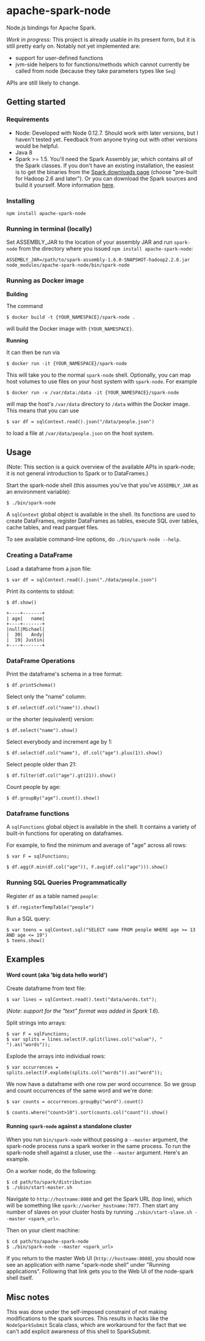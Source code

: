 apache-spark-node
=================

Node.js bindings for Apache Spark.


*Work in progress:* This project is already usable in its present form, but it is still pretty early
on. Notably not yet implemented are:

- support for user-defined functions
- jvm-side helpers to for functions/methods which cannot currently be called
  from node (because they take parameters types like `Seq`)

APIs are still likely to change.


Getting started
---------------

### Requirements

- Node: Developed with Node 0.12.7. Should work with later versions, but I haven't
  tested yet. Feedback from anyone trying out with other versions would be helpful.
- Java 8
- Spark >= 1.5. You'll need the Spark Assembly jar, which
  contains all of the Spark classes. If you don't have an existing
  installation, the easiest is to get the binaries from the
  [Spark downloads page](http://spark.apache.org/downloads.html) (choose
  "pre-built for Hadoop 2.6 and later"). Or you can download the Spark sources
  and build it yourself. More information
  [here](http://spark.apache.org/docs/latest/building-spark.html).


### Installing

`npm install apache-spark-node`

### Running in terminal (locally)

Set ASSEMBLY_JAR to the location of your assembly JAR and run `spark-node` from the directory where you issued `npm install apache-spark-node`:
```shell
ASSEMBLY_JAR=/path/to/spark-assembly-1.6.0-SNAPSHOT-hadoop2.2.0.jar node_modules/apache-spark-node/bin/spark-node
```

### Running as Docker image

**Building**

The command

    $ docker build -t {YOUR_NAMESPACE}/spark-node .

will build the Docker image with `{YOUR_NAMESPACE}`.

**Running**

It can then be run via 

    $ docker run -it {YOUR_NAMESPACE}/spark-node
    
This will take you to the normal `spark-node` shell. Optionally, you can map host volumes to use files on your host system with `spark-node`. For example
 
    $ docker run -v /var/data:/data -it {YOUR_NAMESPACE}/spark-node
    
will map the host's `/var/data` directory to `/data` within the Docker image. This means that you can use

    $ var df = sqlContext.read().json("/data/people.json")

to load a file at `/var/data/people.json` on the host system.

Usage
-----

(Note: This section is a quick overview of the available APIs in spark-node;
it is not general introduction to Spark or to DataFrames.)

Start the spark-node shell (this assumes you've that you've `ASSEMBLY_JAR` as
an environment variable):

    $ ./bin/spark-node

A `sqlContext` global object is available in the shell. Its functions are used to create
DataFrames, register DataFrames as tables, execute SQL over tables, cache
tables, and read parquet files.

To see available command-line options, do `./bin/spark-node --help`.


### Creating a DataFrame

Load a dataframe from a json file:

    $ var df = sqlContext.read().json("./data/people.json")

Print its contents to stdout:

    $ df.show()

```
+----+-------+
| age|   name|
+----+-------+
|null|Michael|
|  30|   Andy|
|  19| Justin|
+----+-------+
```

### DataFrame Operations

Print the dataframe's schema in a tree format:

    $ df.printSchema()

Select only the "name" column:

    $ df.select(df.col("name")).show()

or the shorter (equivalent) version:

    $ df.select("name").show()

Select everybody and increment age by 1:

    $ df.select(df.col("name"), df.col("age").plus(1)).show()

Select people older than 21:

    $ df.filter(df.col("age").gt(21)).show()

Count people by age:

    $ df.groupBy("age").count().show()


### Dataframe functions

A `sqlFunctions` global object is available in the shell. It contains a
variety of built-in functions for operating on dataframes.

For example, to find the minimum and average of "age" across all rows:

    $ var F = sqlFunctions;

    $ df.agg(F.min(df.col("age")), F.avg(df.col("age"))).show()


### Running SQL Queries Programmatically

Register `df` as a table named `people`:

    $ df.registerTempTable("people")

Run a SQL query:

    $ var teens = sqlContext.sql("SELECT name FROM people WHERE age >= 13 AND age <= 19")
    $ teens.show()


Examples
--------

#### Word count (aka 'big data hello world')

Create dataframe from text file:

    $ var lines = sqlContext.read().text("data/words.txt");

(_Note: support for the "text" format was added in Spark 1.6_).


Split strings into arrays:

    $ var F = sqlFunctions;
    $ var splits = lines.select(F.split(lines.col("value"), " ").as("words"));

Explode the arrays into individual rows:

    $ var occurrences = splits.select(F.explode(splits.col("words")).as("word"));

We now have a dataframe with one row per word occurrence. So we group
and count occurrences of the same word and we're done:

    $ var counts = occurrences.groupBy("word").count()

    $ counts.where("count>10").sort(counts.col("count")).show()



#### Running `spark-node` against a standalone cluster

When you run `bin/spark-node` without passing a `--master` argument, the
spark-node process runs a spark worker in the same process. To run the
spark-node shell against a cluser, use the `--master` argument. Here's an
example.

On a worker node, do the following:

    $ cd path/to/spark/distribution
    $ ./sbin/start-master.sh

Navigate to `http://hostname:8080` and get the Spark URL (top line), which
will be something like `spark://worker_hostname:7077`. Then start any number of
slaves on your cluster hosts by running `./sbin/start-slave.sh --master <spark_url>`.


Then on your client machine:

    $ cd path/to/apache-spark-node
    $ ./bin/spark-node --master <spark_url>


If you return to the master Web UI (`http://hostname:8080`), you should now
see an application with name "spark-node shell" under "Running
applications". Following that link gets you to the Web UI of the node-spark
shell itself.



Misc notes
----------

This was done under the self-imposed constraint of not making modifications to
the spark sources. This results in hacks like the `NodeSparkSubmit` Scala
class, which are workaround for the fact that we can't add explicit awareness
of this shell to SparkSubmit.



